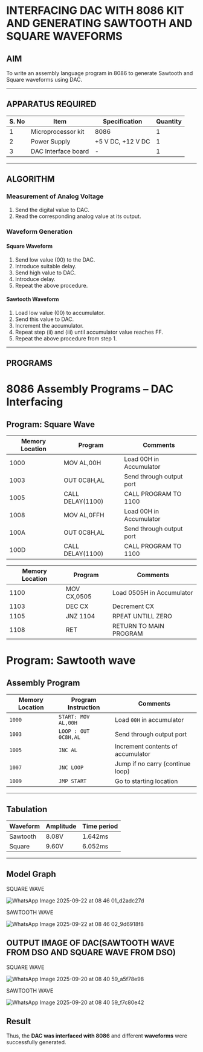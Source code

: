 # INTERFACING DAC WITH 8086 KIT AND GENERATING SAWTOOTH AND SQUARE WAVEFORMS

## AIM
To write an assembly language program in 8086 to generate Sawtooth and Square waveforms using DAC.

---

## APPARATUS REQUIRED

| S. No | Item              | Specification   | Quantity |
|-------|------------------|-----------------|----------|
| 1     | Microprocessor kit | 8086            | 1        |
| 2     | Power Supply      | +5 V DC, +12 V DC | 1      |
| 3     | DAC Interface board | -              | 1        |

---

## ALGORITHM

### Measurement of Analog Voltage
1. Send the digital value to DAC.  
2. Read the corresponding analog value at its output.  

### Waveform Generation

#### Square Waveform
1. Send low value (00) to the DAC.  
2. Introduce suitable delay.  
3. Send high value to DAC.  
4. Introduce delay.  
5. Repeat the above procedure.  

#### Sawtooth Waveform
1. Load low value (00) to accumulator.  
2. Send this value to DAC.  
3. Increment the accumulator.  
4. Repeat step (ii) and (iii) until accumulator value reaches FF.  
5. Repeat the above procedure from step 1.  

---

## PROGRAMS

# 8086 Assembly Programs – DAC Interfacing

## Program: Square Wave

| Memory Location | Program     | Comments                          |
|-----------------|-------------|-----------------------------------|
| 1000            | MOV AL,00H  | Load 00H in Accumulator           |
| 1003            |  OUT 0C8H,AL | Send through output port         |
| 1005            |  CALL DELAY(1100)  | CALL PROGRAM TO 1100      |
| 1008            |  MOV AL,0FFH |   Load 00H in Accumulator       |
| 100A            |   OUT 0C8H,AL|  Send through output port       |
| 100D            |  CALL DELAY(1100) | CALL PROGRAM TO 1100       |


| Memory Location | Program     | Comments                          |
|-----------------|-------------|-----------------------------------|
| 1100            | MOV CX,0505  | Load 0505H in Accumulator           |
| 1103            |  DEC CX | Decrement CX        |
| 1105           |  JNZ 1104  | RPEAT UNTILL ZERO      |
| 1108            |   RET |   RETURN TO MAIN PROGRAM      |


# Program: Sawtooth wave

## Assembly Program

| Memory Location | Program Instruction   | Comments                        |
|-----------------|-----------------------|---------------------------------|
| `1000`          | `START: MOV AL,00H`  | Load `00H` in accumulator       |
| `1003`          | `LOOP : OUT 0C8H,AL` | Send through output port        |
| `1005`          | `INC AL`             | Increment contents of accumulator |
| `1007`          | `JNC LOOP`           | Jump if no carry (continue loop) |
| `1009`          | `JMP START`          | Go to starting location         |

---

## Tabulation

| Waveform  | Amplitude | Time period | 
|-----------|-----------|-------------|
| Sawtooth  |   8.08V   |   1.642ms   | 
| Square    |   9.60V   |   6.052ms   |
---

## Model Graph

SQUARE WAVE

![WhatsApp Image 2025-09-22 at 08 46 01_d2adc27d](https://github.com/user-attachments/assets/99d7035c-9153-49c1-b2ee-8d394e05fd00)

SAWTOOTH WAVE

![WhatsApp Image 2025-09-22 at 08 46 02_9d6918f8](https://github.com/user-attachments/assets/7366eb42-5ebf-48aa-be53-111b88650cca)




## OUTPUT IMAGE OF DAC(SAWTOOTH WAVE FROM DSO AND SQUARE WAVE FROM DSO)

SQUARE WAVE

![WhatsApp Image 2025-09-20 at 08 40 59_a5f78e98](https://github.com/user-attachments/assets/17e8aa90-e8e4-44e7-9f82-65805c92badd)

SAWTOOTH WAVE

![WhatsApp Image 2025-09-20 at 08 40 59_f7c80e42](https://github.com/user-attachments/assets/842bcfec-fcd6-4b1f-aa3d-85ff1f254b37)


## Result

Thus, the **DAC was interfaced with 8086** and different **waveforms** were successfully generated.
